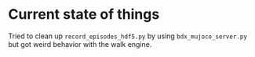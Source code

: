 # Current state of things

Tried to clean up `record_episodes_hdf5.py` by using `bdx_mujoco_server.py` but got weird behavior with the walk engine.


